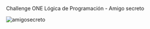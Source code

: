 Challenge ONE Lógica de Programación - Amigo secreto

![amigosecreto](https://github.com/user-attachments/assets/7ed1b2f9-2a34-4dba-9f19-bc0319602fcd)
